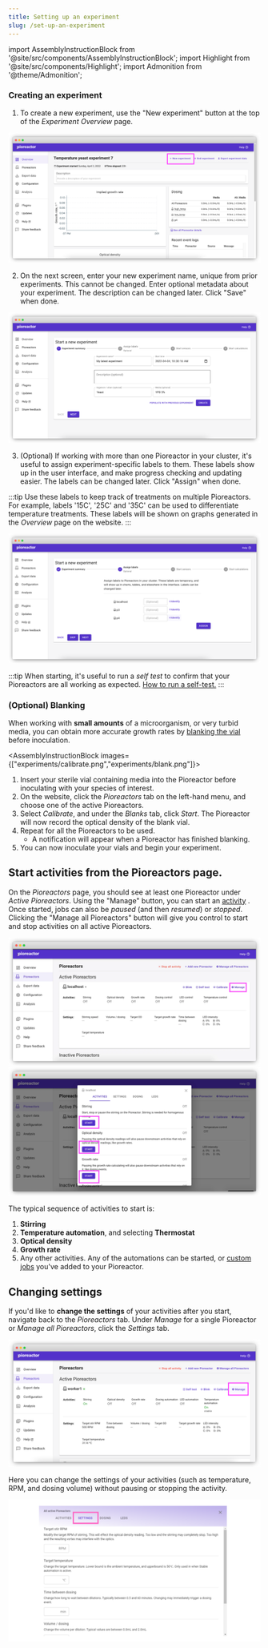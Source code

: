 ```yaml
---
title: Setting up an experiment
slug: /set-up-an-experiment
---
```


import AssemblyInstructionBlock from '@site/src/components/AssemblyInstructionBlock';
import Highlight from '@site/src/components/Highlight';
import Admonition from '@theme/Admonition';

### Creating an experiment

1. To create a new experiment, use the "New experiment" button at the top of the _Experiment Overview_ page.

![](/img/user-guide/start_new_experiment.png)

2. On the next screen, enter your new experiment name, unique from prior experiments. This cannot be changed. Enter optional metadata about your experiment. The description can be changed later. Click "Save" when done.

![](/img/user-guide/create_new_experiment_page.png)

3. (Optional) If working with more than one Pioreactor in your cluster, it's useful to assign experiment-specific labels to them. These labels show up in the user interface, and make progress checking and updating easier. The labels can be changed later. Click "Assign" when done.

:::tip
Use these labels to keep track of treatments on multiple Pioreactors. For example, labels '15C', '25C' and '35C' can be used to differentiate temperature treatments. These labels will be shown on graphs generated in the _Overview_ page on the website.
::: 

![](/img/user-guide/assign_labels_bulk.png)

:::tip
When starting, it's useful to run a _self test_ to confirm that your Pioreactors are all working as expected. [How to run a self-test.](/user-guide/running-self-test)
:::

### (Optional) Blanking

When working with **small amounts** of a microorganism, or very turbid media, you can obtain more accurate growth rates by [blanking the vial](/user-guide/od-normal-growth-rate#blanking) before inoculation.

<AssemblyInstructionBlock images={["experiments/calibrate.png","experiments/blank.png"]}>

1. Insert your sterile vial containing media into the Pioreactor before inoculating with your species of interest.
2. On the website, click the _Pioreactors_ tab on the left-hand menu, and choose one of the active Pioreactors.
3. Select _Calibrate_, and under the _Blanks_ tab, click _Start_. The Pioreactor will now record the optical density of the blank vial.
4. Repeat for all the Pioreactors to be used. 
	*	A notification will appear when a Pioreactor has finished blanking. 
6. You can now inoculate your vials and begin your experiment.

</AssemblyInstructionBlock>

## Start activities from the Pioreactors page.

On the _Pioreactors_ page, you should see at least one Pioreactor under _Active Pioreactors_. Using the "Manage" button, you can start an [activity](/user-guide/activities) . Once started, jobs can also be _paused_ (and then _resumed_) or _stopped_. Clicking the "Manage all Pioreactors" button will give you control to start and stop activities on all active Pioreactors.


![](/img/user-guide/pioreactor_page_manage.png)
![](/img/user-guide/pioreactor_page_activities.png)


The typical sequence of activities to start is:

1. **Stirring**
2. **Temperature automation**, and selecting **Thermostat**
3. **Optical density**
4. **Growth rate**
5. Any other activities. Any of the automations can be started, or [custom jobs](/user-guide/using-community-plugins) you've added to your Pioreactor.


## Changing settings

If you'd like to **change the settings** of your activities after you start, navigate back to the _Pioreactors_ tab. Under _Manage_ for a single Pioreactor or _Manage all Pioreactors_, click the _Settings_ tab.

![](/img/user-guide/manage_ui.png)

Here you can change the settings of your activities (such as temperature, RPM, and dosing volume) without pausing or stopping the activity.

![](/img/user-guide/settings.png)

